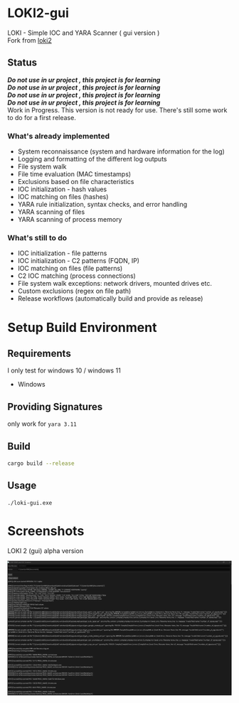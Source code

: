 # LOKI2-gui
LOKI - Simple IOC and YARA Scanner ( gui version )   
Fork from [loki2](https://github.com/Neo23x0/Loki2)  


## Status
__*Do not use in ur project , this project is for learning*__  
__*Do not use in ur project , this project is for learning*__  
__*Do not use in ur project , this project is for learning*__  
__*Do not use in ur project , this project is for learning*__  
Work in Progress. This version is not ready for use. There's still some work to do for a first release. 


### What's already implemented

- System reconnaissance (system and hardware information for the log)
- Logging and formatting of the different log outputs
- File system walk
- File time evaluation (MAC timestamps)
- Exclusions based on file characteristics
- IOC initialization - hash values
- IOC matching on files (hashes)
- YARA rule initialization, syntax checks, and error handling
- YARA scanning of files
- YARA scanning of process memory 

### What's still to do

- IOC initialization - file patterns
- IOC initialization - C2 patterns (FQDN, IP)
- IOC matching on files (file patterns)
- C2 IOC matching (process connections)
- File system walk exceptions: network drivers, mounted drives etc.
- Custom exclusions (regex on file path)
- Release workflows (automatically build and provide as release)

# Setup Build Environment

## Requirements

I only test for windows 10 / windows 11

- Windows

## Providing Signatures 

only work for `yara 3.11`

## Build

```bash
cargo build --release 
```


## Usage

```
./loki-gui.exe
```

# Screenshots

LOKI 2 (gui) alpha version

![Screenhot of (gui) Alpha Version](./screens/gui_screen.png)
